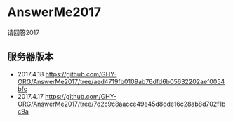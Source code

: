 # AnswerMe2017
请回答2017


## 服务器版本
* 2017.4.18  https://github.com/GHY-ORG/AnswerMe2017/tree/aed4719fb0109ab76dfd6b05632202aef0054bfc
* 2017.4.17  https://github.com/GHY-ORG/AnswerMe2017/tree/7d2c9c8aacce49e45d8dde16c28ab8d702f1bc9a
